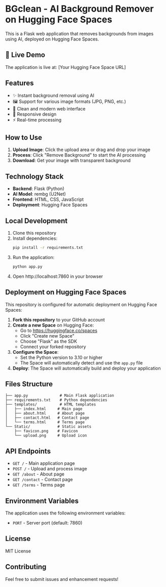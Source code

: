 # BGclean - AI Background Remover on Hugging Face Spaces

This is a Flask web application that removes backgrounds from images using AI, deployed on Hugging Face Spaces.

## 🚀 Live Demo

The application is live at: [Your Hugging Face Space URL]

## Features

- ✨ Instant background removal using AI
- 🖼️ Support for various image formats (JPG, PNG, etc.)
- 🎨 Clean and modern web interface
- 📱 Responsive design
- ⚡ Real-time processing

## How to Use

1. **Upload Image**: Click the upload area or drag and drop your image
2. **Process**: Click "Remove Background" to start the AI processing
3. **Download**: Get your image with transparent background

## Technology Stack

- **Backend**: Flask (Python)
- **AI Model**: rembg (U2Net)
- **Frontend**: HTML, CSS, JavaScript
- **Deployment**: Hugging Face Spaces

## Local Development

1. Clone this repository
2. Install dependencies:
   ```bash
   pip install -r requirements.txt
   ```
3. Run the application:
   ```bash
   python app.py
   ```
4. Open http://localhost:7860 in your browser

## Deployment on Hugging Face Spaces

This repository is configured for automatic deployment on Hugging Face Spaces:

1. **Fork this repository** to your GitHub account
2. **Create a new Space** on Hugging Face:
   - Go to https://huggingface.co/spaces
   - Click "Create new Space"
   - Choose "Flask" as the SDK
   - Connect your forked repository
3. **Configure the Space**:
   - Set the Python version to 3.10 or higher
   - The Space will automatically detect and use the `app.py` file
4. **Deploy**: The Space will automatically build and deploy your application

## Files Structure

```
├── app.py              # Main Flask application
├── requirements.txt    # Python dependencies
├── templates/          # HTML templates
│   ├── index.html     # Main page
│   ├── about.html     # About page
│   ├── contact.html   # Contact page
│   └── terms.html     # Terms page
└── Static/            # Static assets
    ├── favicon.png    # Favicon
    └── upload.png     # Upload icon
```

## API Endpoints

- `GET /` - Main application page
- `POST /` - Upload and process image
- `GET /about` - About page
- `GET /contact` - Contact page
- `GET /terms` - Terms page

## Environment Variables

The application uses the following environment variables:
- `PORT` - Server port (default: 7860)

## License

MIT License

## Contributing

Feel free to submit issues and enhancement requests! 